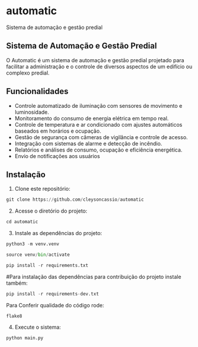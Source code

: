 # automatic
 Sistema de automação e gestão predial

## Sistema de Automação e Gestão Predial

O Automatic  é um sistema de automação e gestão predial projetado para facilitar a administração e o controle de diversos aspectos de um edifício ou complexo predial.

## Funcionalidades

- Controle automatizado de iluminação com sensores de movimento e luminosidade.
- Monitoramento do consumo de energia elétrica em tempo real.
- Controle de temperatura e ar condicionado com ajustes automáticos baseados em horários e ocupação.
- Gestão de segurança com câmeras de vigilância e controle de acesso.
- Integração com sistemas de alarme e detecção de incêndio.
- Relatórios e
 análises de consumo, ocupação e eficiência energética.
- Envio de notificações aos usuários

## Instalação

1. Clone este repositório:

```python
git clone https://github.com/cleysoncassio/automatic
```

2. Acesse o diretório do projeto:

```python
cd automatic
```

3. Instale as dependências do projeto:

```python
python3 -m venv.venv
```

```python
source venv/bin/activate
```

```python
pip install -r requirements.txt
```

#Para instalação das dependências para contribuição do projeto instale também:

```python
pip install -r requirements-dev.txt
```

Para Conferir qualidade do código rode:

```console
flake8
```

4. Execute o sistema:

```python
python main.py
```
